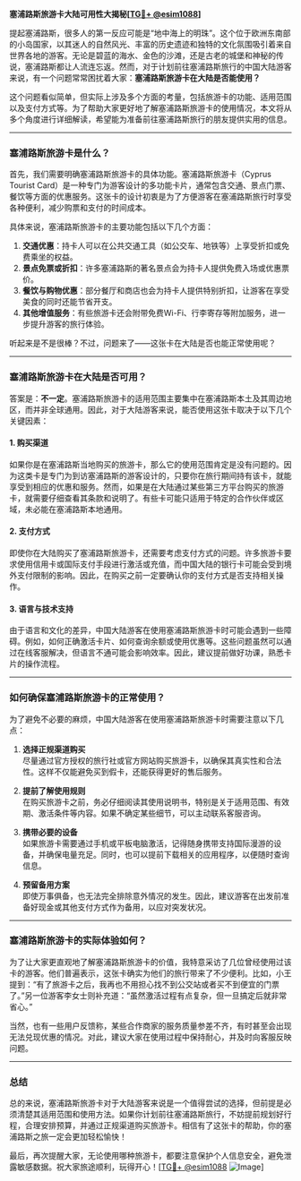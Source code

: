 **塞浦路斯旅游卡大陆可用性大揭秘[[TG💪+ @esim1088](https://t.me/s/esim1088)]**

提起塞浦路斯，很多人的第一反应可能是“地中海上的明珠”。这个位于欧洲东南部的小岛国家，以其迷人的自然风光、丰富的历史遗迹和独特的文化氛围吸引着来自世界各地的游客。无论是碧蓝的海水、金色的沙滩，还是古老的城堡和神秘的传说，塞浦路斯都让人流连忘返。然而，对于计划前往塞浦路斯旅行的中国大陆游客来说，有一个问题常常困扰着大家：**塞浦路斯旅游卡在大陆是否能使用？**

这个问题看似简单，但实际上涉及多个方面的考量，包括旅游卡的功能、适用范围以及支付方式等。为了帮助大家更好地了解塞浦路斯旅游卡的使用情况，本文将从多个角度进行详细解读，希望能为准备前往塞浦路斯旅行的朋友提供实用的信息。

---

### 塞浦路斯旅游卡是什么？

首先，我们需要明确塞浦路斯旅游卡的具体功能。塞浦路斯旅游卡（Cyprus Tourist Card）是一种专门为游客设计的多功能卡片，通常包含交通、景点门票、餐饮等方面的优惠服务。这张卡的设计初衷是为了方便游客在塞浦路斯旅行时享受各种便利，减少购票和支付的时间成本。

具体来说，塞浦路斯旅游卡的主要功能包括以下几个方面：

1. **交通优惠**：持卡人可以在公共交通工具（如公交车、地铁等）上享受折扣或免费乘坐的权益。
2. **景点免票或折扣**：许多塞浦路斯的著名景点会为持卡人提供免费入场或优惠票价。
3. **餐饮与购物优惠**：部分餐厅和商店也会为持卡人提供特别折扣，让游客在享受美食的同时还能节省开支。
4. **其他增值服务**：有些旅游卡还会附带免费Wi-Fi、行李寄存等附加服务，进一步提升游客的旅行体验。

听起来是不是很棒？不过，问题来了——这张卡在大陆是否也能正常使用呢？

---

### 塞浦路斯旅游卡在大陆是否可用？

答案是：**不一定**。塞浦路斯旅游卡的适用范围主要集中在塞浦路斯本土及其周边地区，而并非全球通用。因此，对于大陆游客来说，能否使用这张卡取决于以下几个关键因素：

#### 1. 购买渠道
如果你是在塞浦路斯当地购买的旅游卡，那么它的使用范围肯定是没有问题的。因为这类卡是专门为到访塞浦路斯的游客设计的，只要你在旅行期间持有该卡，就能享受到相应的优惠和服务。然而，如果是在大陆通过某些第三方平台购买的旅游卡，就需要仔细查看其条款和说明了。有些卡可能只适用于特定的合作伙伴或区域，未必能在塞浦路斯本地通用。

#### 2. 支付方式
即使你在大陆购买了塞浦路斯旅游卡，还需要考虑支付方式的问题。许多旅游卡要求使用信用卡或国际支付手段进行激活或充值，而中国大陆的银行卡可能会受到境外支付限制的影响。因此，在购买之前一定要确认你的支付方式是否支持相关操作。

#### 3. 语言与技术支持
由于语言和文化的差异，中国大陆游客在使用塞浦路斯旅游卡时可能会遇到一些障碍。例如，如何正确激活卡片、如何查询余额或使用优惠等。这些问题虽然可以通过在线客服解决，但语言不通可能会影响效率。因此，建议提前做好功课，熟悉卡片的操作流程。

---

### 如何确保塞浦路斯旅游卡的正常使用？

为了避免不必要的麻烦，中国大陆游客在使用塞浦路斯旅游卡时需要注意以下几点：

1. **选择正规渠道购买**  
   尽量通过官方授权的旅行社或官方网站购买旅游卡，以确保其真实性和合法性。这样不仅能避免买到假卡，还能获得更好的售后服务。

2. **提前了解使用规则**  
   在购买旅游卡之前，务必仔细阅读其使用说明书，特别是关于适用范围、有效期、激活条件等内容。如果不确定某些细节，可以主动联系客服咨询。

3. **携带必要的设备**  
   如果旅游卡需要通过手机或平板电脑激活，记得随身携带支持国际漫游的设备，并确保电量充足。同时，也可以提前下载相关的应用程序，以便随时查询信息。

4. **预留备用方案**  
   即使万事俱备，也无法完全排除意外情况的发生。因此，建议游客在出发前准备好现金或其他支付方式作为备用，以应对突发状况。

---

### 塞浦路斯旅游卡的实际体验如何？

为了让大家更直观地了解塞浦路斯旅游卡的价值，我特意采访了几位曾经使用过该卡的游客。他们普遍表示，这张卡确实为他们的旅行带来了不少便利。比如，小王提到：“有了旅游卡之后，我再也不用担心找不到公交站或者买不到便宜的门票了。”另一位游客李女士则补充道：“虽然激活过程有点复杂，但一旦搞定后就非常省心。”

当然，也有一些用户反馈称，某些合作商家的服务质量参差不齐，有时甚至会出现无法兑现优惠的情况。对此，建议大家在使用过程中保持耐心，并及时向客服反映问题。

---

### 总结

总的来说，塞浦路斯旅游卡对于大陆游客来说是一个值得尝试的选择，但前提是必须清楚其适用范围和使用方法。如果你计划前往塞浦路斯旅行，不妨提前规划好行程，合理安排预算，并通过正规渠道购买旅游卡。相信有了这张卡的帮助，你的塞浦路斯之旅一定会更加轻松愉快！

最后，再次提醒大家，无论使用哪种旅游卡，都要注意保护个人信息安全，避免泄露敏感数据。祝大家旅途顺利，玩得开心！[[TG💪+ @esim1088](https://t.me/s/esim1088) ![Image](https://i.postimg.cc/4NQfJmqS/Snipaste-2025-05-13-00-14-12.png)]